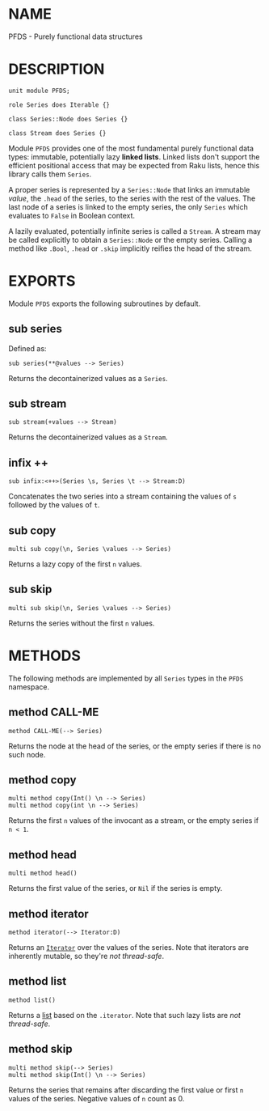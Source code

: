 NAME
====

PFDS - Purely functional data structures

DESCRIPTION
===========

    unit module PFDS;

    role Series does Iterable {}

    class Series::Node does Series {}

    class Stream does Series {}

Module `PFDS` provides one of the most fundamental purely functional data types: immutable, potentially lazy **linked lists**. Linked lists don't support the efficient positional access that may be expected from Raku lists, hence this library calls them `Series`.

A proper series is represented by a `Series::Node` that links an immutable *value*, the `.head` of the series, to the series with the rest of the values. The last node of a series is linked to the empty series, the only `Series` which evaluates to `False` in Boolean context.

A lazily evaluated, potentially infinite series is called a `Stream`. A stream may be called explicitly to obtain a `Series::Node` or the empty series. Calling a method like `.Bool`, `.head` or `.skip` implicitly reifies the head of the stream.

EXPORTS
=======

Module `PFDS` exports the following subroutines by default.

sub series
----------

Defined as:

    sub series(**@values --> Series)

Returns the decontainerized values as a `Series`.

sub stream
----------

    sub stream(+values --> Stream)

Returns the decontainerized values as a `Stream`.

infix ++
--------

    sub infix:<++>(Series \s, Series \t --> Stream:D)

Concatenates the two series into a stream containing the values of `s` followed by the values of `t`.

sub copy
--------

    multi sub copy(\n, Series \values --> Series)

Returns a lazy copy of the first `n` values.

sub skip
--------

    multi sub skip(\n, Series \values --> Series)

Returns the series without the first `n` values.

METHODS
=======

The following methods are implemented by all `Series` types in the `PFDS` namespace.

method CALL-ME
--------------

    method CALL-ME(--> Series)

Returns the node at the head of the series, or the empty series if there is no such node.

method copy
-----------

    multi method copy(Int() \n --> Series)
    multi method copy(int \n --> Series)

Returns the first `n` values of the invocant as a stream, or the empty series if `n < 1`.

method head
-----------

    multi method head()

Returns the first value of the series, or `Nil` if the series is empty.

method iterator
---------------

    method iterator(--> Iterator:D)

Returns an [`Iterator`](https://docs.raku.org/type/Iterator) over the values of the series. Note that iterators are inherently mutable, so they're *not thread-safe*.

method list
-----------

    method list()

Returns a [list](https://docs.raku.org/type/PositionalBindFailover#method_list) based on the `.iterator`. Note that such lazy lists are *not thread-safe*.

method skip
-----------

    multi method skip(--> Series)
    multi method skip(Int() \n --> Series)

Returns the series that remains after discarding the first value or first `n` values of the series. Negative values of `n` count as 0.

